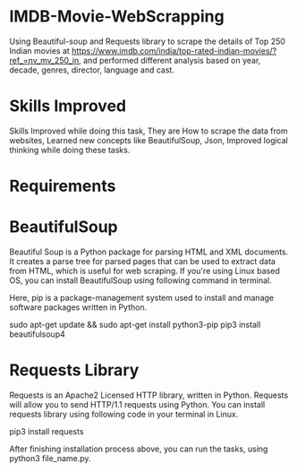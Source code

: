 # IMDB-Movie-WebScrapping
Using Beautiful-soup and Requests library to scrape the details of Top 250 Indian movies at https://www.imdb.com/india/top-rated-indian-movies/?ref_=nv_mv_250_in, and performed different analysis based on year, decade, genres, director, language and cast.

# Skills Improved
Skills Improved while doing this task, They are How to scrape the data from websites, Learned new concepts like BeautifulSoup, Json, Improved logical thinking while doing these tasks.

# Requirements

# BeautifulSoup
Beautiful Soup is a Python package for parsing HTML and XML documents. It creates a parse tree for parsed pages that can be used to extract data from HTML, which is useful for web scraping. If you're using Linux based OS, you can install BeautifulSoup using following command in terminal.

Here, pip is a package-management system used to install and manage software packages written in Python.

sudo apt-get update && sudo apt-get install python3-pip
pip3 install beautifulsoup4

# Requests Library
Requests is an Apache2 Licensed HTTP library, written in Python. Requests will allow you to send HTTP/1.1 requests using Python. You can install requests library using following code in your terminal in Linux.

pip3 install requests

After finishing installation process above, you can run the tasks, using python3 file_name.py.
